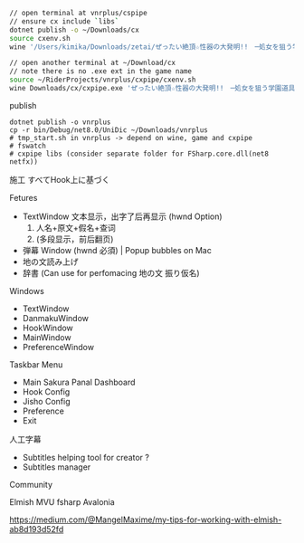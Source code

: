 ```bash
// open terminal at vnrplus/cspipe
// ensure cx include `libs`
dotnet publish -o ~/Downloads/cx
source cxenv.sh
wine '/Users/kimika/Downloads/zetai/ぜったい絶頂☆性器の大発明!!　─処女を狙う学園道具多発エロ─.exe'

// open another terminal at ~/Download/cx
// note there is no .exe ext in the game name
source ~/RiderProjects/vnrplus/cxpipe/cxenv.sh
wine Downloads/cx/cxpipe.exe 'ぜったい絶頂☆性器の大発明!!　─処女を狙う学園道具多発エロ─'
```

publish

```
dotnet publish -o vnrplus
cp -r bin/Debug/net8.0/UniDic ~/Downloads/vnrplus
# tmp_start.sh in vnrplus -> depend on wine, game and cxpipe
# fswatch
# cxpipe libs (consider separate folder for FSharp.core.dll(net8 netfx))
```

施工
すべてHook上に基づく

Fetures

* TextWindow 文本显示，出字了后再显示 (hwnd Option)
    1. 人名+原文+假名+查词
    2. (多段显示，前后翻页)
* 弾幕 Window (hwnd 必須) | Popup bubbles on Mac
* 地の文読み上げ
* 辞書 (Can use for perfomacing 地の文 振り仮名)

Windows

* TextWindow
* DanmakuWindow
* HookWindow
* MainWindow
* PreferenceWindow

Taskbar Menu

* Main Sakura Panal Dashboard
* Hook Config
* Jisho Config
* Preference
* Exit

人工字幕
* Subtitles helping tool for creator ?
* Subtitles manager

Community

Elmish
MVU
fsharp
Avalonia

https://medium.com/@MangelMaxime/my-tips-for-working-with-elmish-ab8d193d52fd
